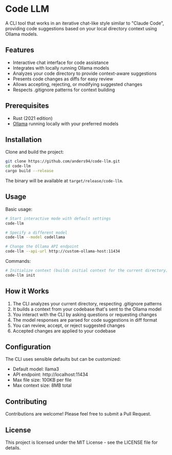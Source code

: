 # Code LLM

A CLI tool that works in an iterative chat-like style similar to "Claude Code", providing code suggestions based on your local directory context using Ollama models.

## Features

- Interactive chat interface for code assistance
- Integrates with locally running Ollama models
- Analyzes your code directory to provide context-aware suggestions
- Presents code changes as diffs for easy review
- Allows accepting, rejecting, or modifying suggested changes
- Respects .gitignore patterns for context building

## Prerequisites

- Rust (2021 edition)
- [Ollama](https://ollama.ai/) running locally with your preferred models

## Installation

Clone and build the project:

```bash
git clone https://github.com/anders94/code-llm.git
cd code-llm
cargo build --release
```

The binary will be available at `target/release/code-llm`.

## Usage

Basic usage:

```bash
# Start interactive mode with default settings
code-llm

# Specify a different model
code-llm --model codellama

# Change the Ollama API endpoint
code-llm --api-url http://custom-ollama-host:11434
```

Commands:

```bash
# Initialize context (builds initial context for the current directory)
code-llm init
```

## How it Works

1. The CLI analyzes your current directory, respecting .gitignore patterns
2. It builds a context from your codebase that's sent to the Ollama model
3. You interact with the CLI by asking questions or requesting changes
4. The model responses are parsed for code suggestions in diff format
5. You can review, accept, or reject suggested changes
6. Accepted changes are applied to your codebase

## Configuration

The CLI uses sensible defaults but can be customized:

- Default model: llama3
- API endpoint: http://localhost:11434
- Max file size: 100KB per file
- Max context size: 8MB total

## Contributing

Contributions are welcome! Please feel free to submit a Pull Request.

## License

This project is licensed under the MIT License - see the LICENSE file for details.